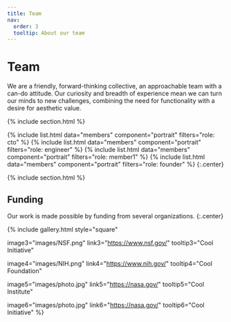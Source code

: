 ```yaml
---
title: Team
nav:
  order: 3
  tooltip: About our team
---
```


# <i class="fas fa-users"></i>Team

We are a friendly, forward-thinking collective, an approachable team with a can-do attitude. Our curiosity and breadth of experience mean we can turn our minds to new challenges, combining the need for functionality with a desire for aesthetic value.


{% include section.html %}

{%
  include list.html
  data="members"
  component="portrait"
  filters="role: cto"
%}
{%
  include list.html
  data="members"
  component="portrait"
  filters="role: engineer"
%}
{%
  include list.html
  data="members"
  component="portrait"
  filters="role: member1"
%}
{%
  include list.html
  data="members"
  component="portrait"
  filters="role: founder"
%}
{:.center}

{% include section.html %}

## Funding

Our work is made possible by funding from several organizations.
{:.center}

{%
  include gallery.html
  style="square"


  image3="images/NSF.png"
  link3="https://www.nsf.gov/"
  tooltip3="Cool Initiative"

  image4="images/NIH.png"
  link4="https://www.nih.gov/"
  tooltip4="Cool Foundation"

  image5="images/photo.jpg"
  link5="https://nasa.gov/"
  tooltip5="Cool Institute"

 image6="images/photo.jpg"
 link6="https://nasa.gov/"
 tooltip6="Cool Initiative"
%}
